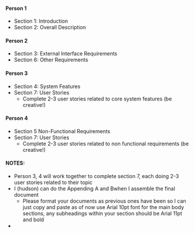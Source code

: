 #### Person 1
- Section 1: Introduction
- Section 2: Overall Description

#### Person 2
- Section 3: External Interface Requirements
- Section 6: Other Requirements

#### Person 3
- Section 4: System Features
- Section 7: User Stories
	- Complete 2-3 user stories related to core system features (be creative!)

#### Person 4
- Section 5 Non-Functional Requirements 
- Section 7: User Stories
	- Complete 2-3 user stories related to non functional requirements (be creative!)



#### NOTES:
- Person 3, 4 will work together to complete section 7, each doing 2-3 user stories related to their topic
- I (hudson) can do the Appending A and Bwhen I assemble the final document
	- Please format your documents as previous ones have been so I can just copy and paste as of now use Arial 10pt font for the main body sections, any subheadings within your section should be Arial 11pt and bold
- 
